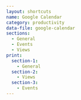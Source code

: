 ```yaml
---
layout: shortcuts
name: Google Calendar
category: productivity
data-file: google-calendar
sections:
  - General
  - Events
  - Views
print:
  section-1:
    - General
  section-2:
    - Views
  section-3:
    - Events
---
```

